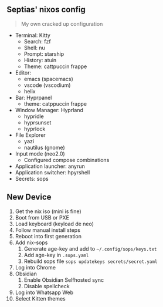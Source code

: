 
## Septias' nixos config

> My own cracked up configuration

- Terminal: Kitty
   - Search: fzf
   - Shell: nu
   - Prompt: starship
   - History: atuin
   - Theme: cattpuccin frappe
- Editor:
   - emacs (spacemacs)
   - vscode (vscodium)
   - helix
- Bar: Hyprpanel
   - theme: catppuccin frappe
- Window Manager: Hyprland
   - hypridle
   - hyprsunset
   - hyprlock
- File Explorer
   - yazi
   - nautilus (gnome)
- Input mode (neo2.0)
   - Configured compose combinations
- Application launcher: anyrun
- Application switcher: hpyrshell
- Secrets: sops

## New Device

1. Get the nix iso (mini is fine)
2. Boot from USB or PXE
3. Load keyboard (keyload de neo)
4. Follow manual install steps
5. Reboot into first generation
6. Add nix-sops
   1. Generate age-key and add to `~/.config/sops/keys.txt`
   2. Add age-key in `.sops.yaml`
   3. Rebuild sops file `sops updatekeys secrets/secret.yaml`
7. Log into Chrome
8. Obsidian
   1. Enable Obsidian Selfhosted sync
   2. Disable spellcheck
9. Log into Whatsapp Web
10. Select Kitten themes
